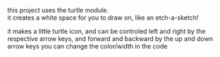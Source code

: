 this project uses the turtle module.  
it creates a white space for you to draw on, like an etch-a-sketch! 

it makes a little turtle icon, and can be controled left and right by the respective arrow keys, and forward and backward by the up and down arrow keys
you can change the color/width in the code
